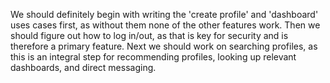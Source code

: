 We should definitely begin with writing the 'create profile' and 'dashboard' 
uses cases first, as without them none of the other features work. Then we 
should figure out how to log in/out, as that is key for security and is 
therefore a primary feature. Next we should work on searching 
profiles, as this is an integral step for recommending profiles, 
looking up relevant dashboards, and direct messaging. 
